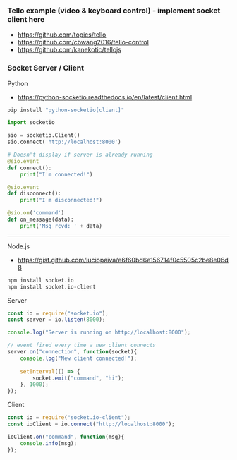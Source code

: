 ### Tello example (video & keyboard control) - implement socket client here
- https://github.com/topics/tello
- https://github.com/cbwang2016/tello-control
- https://github.com/kanekotic/tellojs

### Socket Server / Client

Python
- https://python-socketio.readthedocs.io/en/latest/client.html
```bash
pip install "python-socketio[client]"
```
```python
import socketio

sio = socketio.Client()
sio.connect('http://localhost:8000')

# Doesn't display if server is already running
@sio.event
def connect():
    print("I'm connected!")

@sio.event
def disconnect():
    print("I'm disconnected!")

@sio.on('command')
def on_message(data):
    print('Msg rcvd: ' + data)
```
--------------------------------------------------

Node.js
- https://gist.github.com/luciopaiva/e6f60bd6e156714f0c5505c2be8e06d8
```bash
npm install socket.io
npm install socket.io-client
```
Server
```node.js
const io = require("socket.io");
const server = io.listen(8000);

console.log("Server is running on http://localhost:8000");

// event fired every time a new client connects
server.on("connection", function(socket){
	console.log("New client connected!");
	
	setInterval(() => {
	    socket.emit("command", "hi");
	}, 1000);
});
```
Client
```node.js
const io = require("socket.io-client");
const ioClient = io.connect("http://localhost:8000");

ioClient.on("command", function(msg){
	console.info(msg);
});
```
